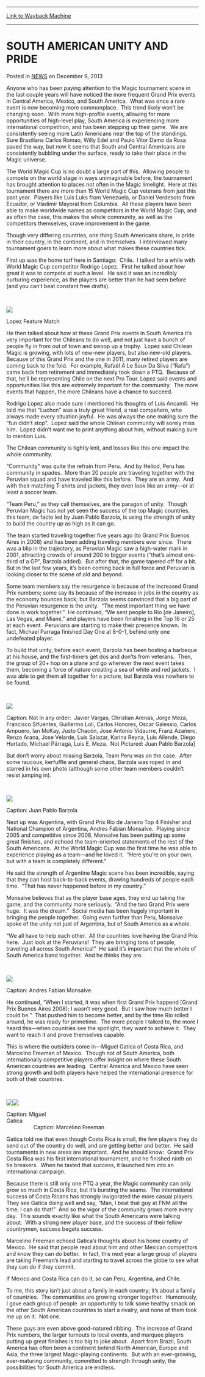 
---
[Link to Wayback Machine](https://web.archive.org/web/20211128124122/https://magic.wizards.com/en/articles/archive/south-american-unity-and-pride-2013-12-09)

[_metadata_:description]:- "Anyone who has been paying attention to the Magic tournament scene in the last couple years will have noticed the more frequent Grand Prix events in Central America, Mexico, and South America. What was once a rare event is now becoming more commonplace. This trend likely won’t be changing soon. With more high-profile events, allowing for more opportunities of high-level play,"
[_metadata_:generator]:- "Drupal 7 (http://drupal.org)"
[_metadata_:node]:- "119256"
[_metadata_:publish_date]:- "2013-12-09"
[_metadata_:source]:- "div-main-content"
[_metadata_:title]:- "SOUTH AMERICAN UNITY AND PRIDE"
[_metadata_:wayback_capture_timestamp]:- "2021-11-28 12:41:22"
[_metadata_:wayback_raw_url]:- "https://web.archive.org/web/20211128124122id_/https://magic.wizards.com/en/articles/archive/south-american-unity-and-pride-2013-12-09"
[_metadata_:wayback_url]:- "https://magic.wizards.com/en/articles/archive/south-american-unity-and-pride-2013-12-09"
---


SOUTH AMERICAN UNITY AND PRIDE
==============================



 Posted in [NEWS](/en/articles)
 on December 9, 2013 










Anyone who has been paying attention to the Magic tournament scene in the last couple years will have noticed the more frequent Grand Prix events in Central America, Mexico, and South America.  What was once a rare event is now becoming more commonplace.  This trend likely won’t be changing soon.  With more high-profile events, allowing for more opportunities of high-level play, South America is experiencing more international competition, and has been stepping up their game.  We are consistently seeing more Latin Americans near the top of the standings.  Sure Brazilians Carlos Romao, Willy Edel and Paulo Vitor Damo da Rosa paved the way, but now it seems that South and Central Americans are consistently bubbling under the surface, ready to take their place in the Magic universe.  
  

The World Magic Cup is no doubt a large part of this.  Allowing people to compete on the world stage in ways unimaginable before, the tournament has brought attention to places not often in the Magic limelight.  Here at this tournament there are more than 15 World Magic Cup veterans from just this past year.  Players like Luis Luks from Venezuela, or Daniel Verdesoto from Ecuador, or Vladimir Mayoral from Columbia.  All these players have been able to make worldwide names as competitors in the World Magic Cup, and as often the case, this makes the whole community, as well as the competitors themselves, crave improvement in the game.  
  

Though very differing countries, one thing South Americans share, is pride in their country, in the continent, and in themselves.  I interviewed many tournament goers to learn more about what makes these countries tick.  
  

First up was the home turf here in Santiago:  Chile.  I talked for a while with World Magic Cup competitor Rodrigo Lopez.  First he talked about how great it was to compete at such a level.  He said it was an incredibly nurturing experience, as the players are better than he had seen before (and you can’t beat constant free drafts).  

 


![](https://media.wizards.com/legacy/mtg/images/daily/events/gpsnt13/chile.jpg)


Lopez Feature Match  
  

He then talked about how at these Grand Prix events in South America it’s very important for the Chileans to do well, and not just have a bunch of people fly in from out of town and swoop up a trophy.  Lopez said Chilean Magic is growing, with lots of new-new players, but also new-old players.  Because of this Grand Prix and the one in 2011, many retired players are coming back to the fold.  For example, Rafaël A Le Saux Da Silva (“Rafa”) came back from retirement and immediately took down a PTQ.  Because of that, he’ll be representing Chile on the next Pro Tour. Lopez said events and opportunities like this are extremely important for the community.  The more events that happen, the more Chileans have a chance to succeed.  
  

Rodrigo Lopez also made sure I mentioned his thoughts of Luis Ancamil.  He told me that “Luchon” was a truly great friend, a real compañero, who always made every situation joyful.  He was always the one making sure the “fun didn’t stop”.  Lopez said the whole Chilean community will sorely miss him.  Lopez didn’t want me to print anything about him, without making sure to mention Luis.  
  

The Chilean community is tightly knit, and losses like this one impact the whole community.  
  

“Community” was quite the refrain from Peru.  And by Heliod, Peru has community in spades.  More than 20 people are traveling together with the Peruvian squad and have traveled like this before.  They are an army.  And with their matching T-shirts and jackets, they even look like an army—or at least a soccer team.   
  

“Team Peru,” as they call themselves, are the paragon of unity.  Though Peruvian Magic has not yet seen the success of the top Magic countries, this team, de facto led by Juan Pablo Barzola, is using the strength of unity to build the country up as high as it can go.  
  

The team started traveling together five years ago (to Grand Prix Buenos Aires in 2008) and has been adding traveling members ever since.  There was a blip in the trajectory, as Peruvian Magic saw a high-water mark in 2001, attracting crowds of around 200 to bigger events (“that’s almost one-third of a GP”, Barzola added).  But after that, the game tapered off for a bit.  But in the last few years, it’s been coming back in full force and Peruvian is looking closer to the scene of old and beyond.  
  

Some team members say the resurgence is because of the increased Grand Prix numbers; some say its because of the increase in jobs in the country as the economy bounces back; but Barzola seems convinced that a big part of the Peruvian resurgence is the unity.  “The most important thing we have done is work together.”  He continued, “We sent people to Rio [de Janeiro], Las Vegas, and Miami,” and players have been finishing in the Top 16 or 25 at each event.  Peruvians are starting to make their presence known.  In fact, Michael Parraga finished Day One at 8-0-1, behind only one undefeated player.  
  

To build that unity, before each event, Barzola has been hosting a barbeque at his house, and the first-timers get dos and don’ts from veterans.  Then, the group of 20+ hop on a plane and go wherever the next event takes them, becoming a force of nature creating a sea of white and red jackets.  I was able to get them all together for a picture, but Barzola was nowhere to be found.  

 


![](https://media.wizards.com/legacy/mtg/images/daily/events/gpsnt13/team%20peru.jpg)


Caption: Not in any order:  Javier Vargas, Christian Arenas, Jorge Meza, Francisco Sifuentes, Guillermo Loli, Carlos Honores, Oscar Galessio, Carlos Ampuero, Ian McKay, Justo Chacón, Jose Antonio Vidaurre, Franz Azañero, Renzo Arana, Jose Velarde, Luis Salazar, Karina Reyna, Luis Allende, Diego Hurtado, Michael Párraga, Luis E. Meza.  Not Pictured: Juan Pablo Barzola]  
  

But don’t worry about missing Barzola, Team Peru was on the case.  After some raucous, kerfuffle and general chaos, Barzola was roped in and starred in his own photo (although some other team members couldn’t resist jumping in).  

 


![](https://media.wizards.com/legacy/mtg/images/daily/events/gpsnt13/peru.jpg)


Caption: Juan Pablo Barzola  
  

Next up was Argentina, with Grand Prix Rio de Janeiro Top 4 Finisher and National Champion of Argentina, Andres Fabian Monsalve.  Playing since 2005 and competitive since 2008, Monsalve has been putting up some great finishes, and echoed the team-oriented statements of the rest of the South Americans.  At the World Magic Cup was the first time he was able to experience playing as a team—and he loved it.  “Here you’re on your own, but with a team is completely different.”  
  

He said the strength of Argentine Magic scene has been incredible, saying that they can host back-to-back events, drawing hundreds of people each time.  “That has never happened before in my country.”  
  

Monsalve believes that as the player base ages, they end up taking the game, and the community more seriously.  “And the two Grand Prix were huge.  It was the dream.”  Social media has been hugely important in bringing the people together.  Going even further than Peru, Monsalve spoke of the unity not just of Argentina, but of South America as a whole.  
  

“We all have to help each other.  All the countries love having the Grand Prix here.  Just look at the Peruvians!  They are bringing tons of people, traveling all across South America!”  He said it’s important that the whole of South America band together.  And he thinks they are.  

 


![](https://media.wizards.com/legacy/mtg/images/daily/events/gpsnt13/argentina.jpg)


Caption: Andres Fabian Monsalve  
  

He continued, “When I started, it was when first Grand Prix happend [Grand Prix Buenos Aires 2008]; I wasn’t very good.  But I saw how much better I could be.”  That pushed him to become better, and by the time Rio rolled around, he was ready for primetime.  The more people I talked to, the more I heard this—when countries see the spotlight, they want to achieve it.  They want to reach it and prove themselves capable.  
  

This is where the outsiders come in—Miguel Gatica of Costa Rica, and Marcelino Freeman of Mexico.  Though not of South America, both internationally competitive players offer insight on where these South American countries are leading.  Central America and Mexico have seen strong growth and both players have helped the international presence for both of their countries.  

 


![](https://media.wizards.com/legacy/mtg/images/daily/events/gpsnt13/costa%20rica.jpg)![](https://media.wizards.com/legacy/mtg/images/daily/events/gpsnt13/mexico.jpg)


Caption: Miguel Gatica                                                                                                                                       Caption: Marcelino Freeman  
  

Gatica told me that even though Costa Rica is small, the few players they do send out of the country do well, and are getting better and better.  He said tournaments in new areas are important.  And he should know:  Grand Prix Costa Rica was his first international tournament, and he finished ninth on tie breakers.  When he tasted that success, it launched him into an international campaign.   
  

Because there is still only one PTQ a year, the Magic community can only grow so much in Costa Rica, but it’s bursting the seams.  The international success of Costa Ricans has strongly invigorated the more casual players.  They see Gatica doing well and say, “Man, I beat that guy at FNM all the time; I can do that!”  And so the vigor of the community grows more every day.  This sounds exactly like what the South Americans were talking about.  With a strong new player base, and the success of their fellow countrymen, success begets success.  
  

Marcelino Freeman echoed Gatica’s thoughts about his home country of Mexico.  He said that people read about him and other Mexican competitors and know they can do better.  In fact, this next year a large group of players are taking Freeman’s lead and starting to travel across the globe to see what they can do if they commit.  
  

If Mexico and Costa Rica can do it, so can Peru, Argentina, and Chile.  
  

To me, this story isn’t just about a family in each country; it’s about a family of countries.  The communities are growing stronger together.  Humorously, I gave each group of people  an opportunity to talk some healthy smack on the other South American countries to start a rivalry, and none of them took me up on it.  Not one.  
  

These guys are even above good-natured ribbing.  The increase of Grand Prix numbers, the larger turnouts to local events, and marquee players putting up great finishes is too big to joke about.  Apart from Brazil, South America has often been a continent behind North American, Europe and Asia, the three largest Magic-playing continents.  But with an ever-growing, ever-maturing community, committed to strength through unity, the possibilities for South America are endless.







